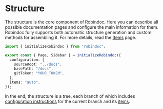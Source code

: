 # Structure

The structure is the core component of Robindoc. Here you can describe all possible documentation pages and configure the main information for them. Robindoc fully supports both automatic structure generation and custom methods for assembling it. For more details, read the [Items](./items.md) page.

```ts
import { initializeRobindoc } from "robindoc";

export const { Page, Sidebar } = initializeRobindoc({
  configuration: {
    sourceRoot: "../docs",
    basePath: "/docs",
    gitToken: "YOUR_TOKEN",
  },
  items: "auto",
});
```

In the end, the structure is a tree, each branch of which includes [configuration instructions](./configuration.md) for the current branch and its [items](./items.md).
